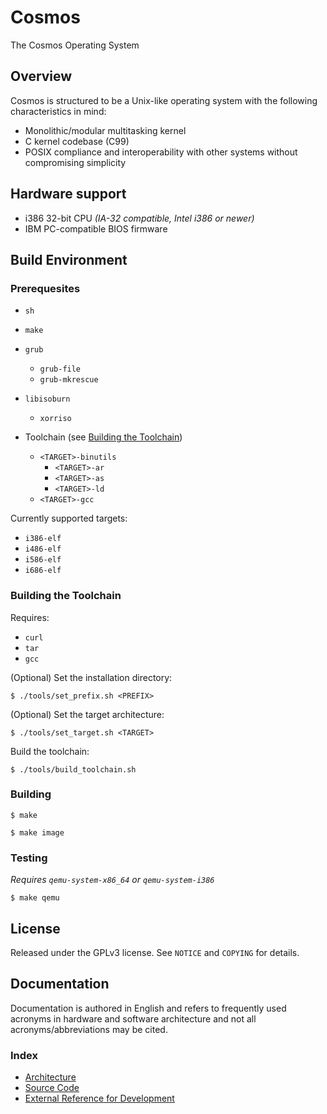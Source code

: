 # Cosmos

The Cosmos Operating System

## Overview

Cosmos is structured to be a Unix-like operating system with the following characteristics in mind:

- Monolithic/modular multitasking kernel
- C kernel codebase (C99)
- POSIX compliance and interoperability with other systems without compromising simplicity

## Hardware support

- i386 32-bit CPU *(IA-32 compatible, Intel i386 or newer)*
- IBM PC-compatible BIOS firmware

## Build Environment

### Prerequesites

- `sh`
- `make`
- `grub`
    - `grub-file`
    - `grub-mkrescue`
- `libisoburn`
    - `xorriso`
    
- Toolchain (see [Building the Toolchain](###Building-the-Toolchain))
    - `<TARGET>-binutils`
        - `<TARGET>-ar`
        - `<TARGET>-as`
        - `<TARGET>-ld`
    - `<TARGET>-gcc`

Currently supported targets:

- `i386-elf`
- `i486-elf`
- `i586-elf`
- `i686-elf`

### Building the Toolchain

Requires:

- `curl`
- `tar`
- `gcc`

(Optional) Set the installation directory:

`$ ./tools/set_prefix.sh <PREFIX>`

(Optional) Set the target architecture:

`$ ./tools/set_target.sh <TARGET>`

Build the toolchain:

`$ ./tools/build_toolchain.sh`

### Building

`$ make`

`$ make image`

### Testing

*Requires `qemu-system-x86_64` or `qemu-system-i386`*

`$ make qemu`

## License

Released under the GPLv3 license. See `NOTICE` and `COPYING` for details.

## Documentation

Documentation is authored in English and refers to frequently used acronyms in hardware and software architecture and not all acronyms/abbreviations may be cited.

### Index

- [Architecture](doc/architecture.md)
- [Source Code](doc/source.md)
- [External Reference for Development](doc/reference.md)